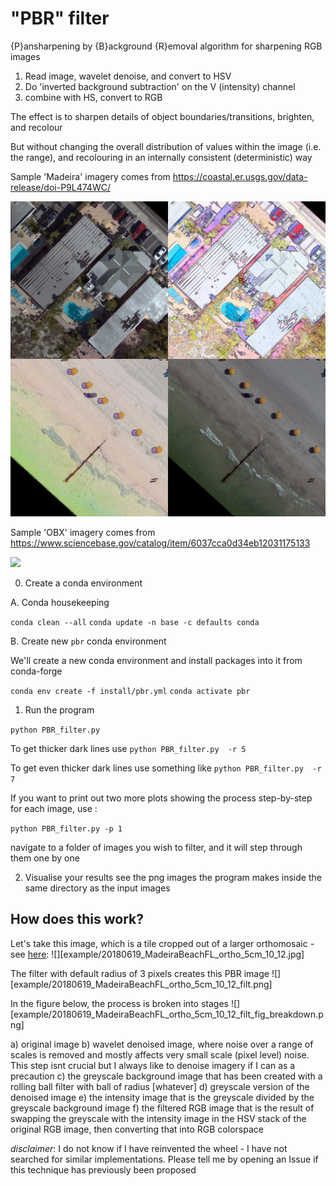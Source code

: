 # "PBR" filter
{P}ansharpening by {B}ackground {R}emoval algorithm for sharpening RGB images


1. Read image, wavelet denoise, and convert to HSV
2. Do 'inverted background subtraction' on the V (intensity) channel
3. combine with HS, convert to RGB

The effect is to sharpen details of object boundaries/transitions, brighten, and recolour

But without changing the overall distribution of values within the image (i.e. the range), and recolouring in an internally consistent (deterministic) way

Sample 'Madeira' imagery comes from https://coastal.er.usgs.gov/data-release/doi-P9L474WC/

![](PBR.jpg)

Sample 'OBX' imagery comes from https://www.sciencebase.gov/catalog/item/6037cca0d34eb12031175133

![](PBR2.jpg)

0. Create a conda environment

A. Conda housekeeping

`conda clean --all`
`conda update -n base -c defaults conda`

B. Create new `pbr` conda environment

We'll create a new conda environment and install packages into it from conda-forge

`conda env create -f install/pbr.yml`
`conda activate pbr`

1. Run the program

`python PBR_filter.py`

To get thicker dark lines use
`python PBR_filter.py  -r 5`

To get even thicker dark lines use something like
`python PBR_filter.py  -r 7`

If you want to print out two more plots showing the process step-by-step for each image, use :

`python PBR_filter.py -p 1`

navigate to a folder of images you wish to filter, and it will step through them one by one

2. Visualise your results
see the png images the program makes inside the same directory as the input images

## How does this work?

Let's take this image, which is a tile cropped out of a larger orthomosaic - see [here](https://coastal.er.usgs.gov/data-release/doi-P9L474WC/):
![][example/20180619_MadeiraBeachFL_ortho_5cm_10_12.jpg]

The filter with default radius of 3 pixels creates this PBR image
![][example/20180619_MadeiraBeachFL_ortho_5cm_10_12_filt.png]

In the figure below, the process is broken into stages
![][example/20180619_MadeiraBeachFL_ortho_5cm_10_12_filt_fig_breakdown.png]

a) original image
b) wavelet denoised image, where noise over a range of scales is removed and mostly affects very small scale (pixel level) noise. This step isnt crucial but I always like to denoise imagery if I can as a precaution
c) the greyscale background image that has been created with a rolling ball filter with ball of radius [whatever]
d) greyscale version of the denoised image
e) the intensity image that is the greyscale divided by the greyscale background image
f) the filtered RGB image that is the result of swapping the greyscale with the intensity image in the HSV stack of the original RGB image, then converting that into RGB colorspace

*disclaimer*: I do not know if I have reinvented the wheel - I have not searched for similar implementations. Please tell me by opening an Issue if this technique has previously been proposed
